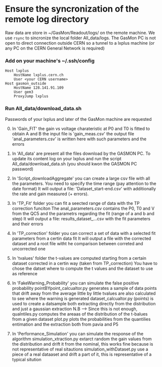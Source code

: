 # Ensure the syncronization of the remote log directory
Raw data are store in ~/GasMon/Readout/logs/ on the remote machine. We use ```rsync``` to sincronize the local folder All_data/logs.
The GasMon PC is not open to direct connection outside CERN so a tunnel to a lxplus machine (or any PC on the CERN General Network is required)
### Add on your machine's ~/.ssh/config
```
Host lxplus
    HostName lxplus.cern.ch
    User <your CERN username>
Host gasmon_outside
    HostName 128.141.91.109
    User gem3
    ProxyJump lxplus
```
### Run All_data/download_data.sh
Passwords of your lxplus and later of the GasMon machine are requested


0)  In 'Gain_FIT' the gain vs voltage charateristic at P0 and T0 is fitted to obtain A and B the input file is 'gain_meas.csv'
    the output file 'anal_parameters.csv' is written here with such parameters and the errors

1)  In 'All_data' are present all the files download by the GASMON PC.
    To update its content log on your lxplus and run the script All_data/download_data.sh (you should kwon the GASMON PC password)

2)  In 'Script_downloadAggregate' you can create a large csv file with all the parameters.
    You need to specify the time range (pay attention to the date format)
    It will output a file: 'Dataset_start-end.csv' with additionally the rate and gain measured (+ errors).

3) In 'TP_Fit' folder you can fit a seected range of data with the TP correction funciton
   The anal_parameters.csv contains the P0, T0 and V from the QC5 and the parametrs regarding the fit (range of a and b and step)
   It will output a file: results_dataset_...csv with the fit parameters and their errors

4) In 'TP_correction' folder you can correct a set of data with a selected fit parameters from a certin data fit
   It will output a file with the corrected dataset and a root file witht he comparison between correted and uncorrected one

5) In 'tvalues' folder the t-values are computed starting from a certain dataset corrected in a certin way (taken from TP_correction)
   You have to chose the datset where to compute the t values and the dataset to use as reference

6) In 'FakeWarning_Probability' you can simulate the false positive probability
   pointBYpoint_calcualtor.py generates a sample of data points that drift away from the average little by little tvalues are also calculated to see where the warning is generated
   dataset_calcualtor.py (points) is used to create a datsample both extracting directly from the distribution and just a gaussian extraction
   N.B --> Since this is not enough, qualntiles.py computes the areaas of the distribution of the t-balues from a given dataset
   plot.py plots the probabilities from the quantilies entimation and the extraction both from pavia and P5

7) In 'Performance_Simulation' you can simulate the response of the algorithm
   simulation_xtraction.py extarct random the gain values from the distribution and drift it from the nominal, this works fine because is not representative of real sitautions
   simulation_withDataset.py use a piece of a real dataaset and drift a part of it, this is representative of a typical sitution


